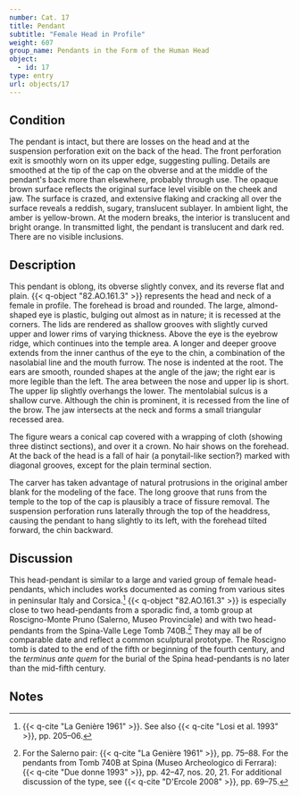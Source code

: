 ```yaml
---
number: Cat. 17
title: Pendant
subtitle: "Female Head in Profile"
weight: 607
group_name: Pendants in the Form of the Human Head
object:
  - id: 17
type: entry
url: objects/17
---
```


## Condition

The pendant is intact, but there are losses on the head and at the suspension perforation exit on the back of the head. The front perforation exit is smoothly worn on its upper edge, suggesting pulling. Details are smoothed at the tip of the cap on the obverse and at the middle of the pendant's back more than elsewhere, probably through use. The opaque brown surface reflects the original surface level visible on the cheek and jaw. The surface is crazed, and extensive flaking and cracking all over the surface reveals a reddish, sugary, translucent sublayer. In ambient light, the amber is yellow-brown. At the modern breaks, the interior is translucent and bright orange. In transmitted light, the pendant is translucent and dark red. There are no visible inclusions.

## Description

This pendant is oblong, its obverse slightly convex, and its reverse flat and plain. {{< q-object "82.AO.161.3" >}} represents the head and neck of a female in profile. The forehead is broad and rounded. The large, almond-shaped eye is plastic, bulging out almost as in nature; it is recessed at the corners. The lids are rendered as shallow grooves with slightly curved upper and lower rims of varying thickness. Above the eye is the eyebrow ridge, which continues into the temple area. A longer and deeper groove extends from the inner canthus of the eye to the chin, a combination of the nasolabial line and the mouth furrow. The nose is indented at the root. The ears are smooth, rounded shapes at the angle of the jaw; the right ear is more legible than the left. The area between the nose and upper lip is short. The upper lip slightly overhangs the lower. The mentolabial sulcus is a shallow curve. Although the chin is prominent, it is recessed from the line of the brow. The jaw intersects at the neck and forms a small triangular recessed area.

The figure wears a conical cap covered with a wrapping of cloth (showing three distinct sections), and over it a crown. No hair shows on the forehead. At the back of the head is a fall of hair (a ponytail-like section?) marked with diagonal grooves, except for the plain terminal section.

The carver has taken advantage of natural protrusions in the original amber blank for the modeling of the face. The long groove that runs from the temple to the top of the cap is plausibly a trace of fissure removal. The suspension perforation runs laterally through the top of the headdress, causing the pendant to hang slightly to its left, with the forehead tilted forward, the chin backward.

## Discussion

This head-pendant is similar to a large and varied group of female head-pendants, which includes works documented as coming from various sites in peninsular Italy and Corsica.[^1] {{< q-object "82.AO.161.3" >}} is especially close to two head-pendants from a sporadic find, a tomb group at Roscigno-Monte Pruno (Salerno, Museo Provinciale) and with two head-pendants from the Spina-Valle Lege Tomb 740B.[^2] They may all be of comparable date and reflect a common sculptural prototype. The Roscigno tomb is dated to the end of the fifth or beginning of the fourth century, and the *terminus ante quem* for the burial of the Spina head-pendants is no later than the mid-fifth century.

## Notes

[^1]: {{< q-cite "La Genière 1961" >}}. See also {{< q-cite "Losi et al. 1993" >}}, pp. 205–06.

[^2]: For the Salerno pair: {{< q-cite "La Genière 1961" >}}, pp. 75–88. For the pendants from Tomb 740B at Spina (Museo Archeologico di Ferrara): {{< q-cite "Due donne 1993" >}}, pp. 42–47, nos. 20, 21. For additional discussion of the type, see {{< q-cite "D'Ercole 2008" >}}, pp. 69–75.
